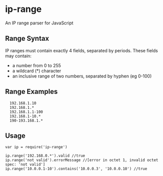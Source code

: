 ip-range
============

An IP range parser for JavaScript

Range Syntax
-------
IP ranges must contain exactly 4 fields, separated by periods. These fields may contain:

 * a number from 0 to 255
 * a wildcard (\*) character
 * an inclusive range of two numbers, separated by hyphen (eg 0-100)

Range Examples
---------

      192.168.1.10
      192.168.1.*
      192.168.1.1-100
      192.168.1-10.*
      190-193.168.1.*


Usage
--------

    var ip = require('ip-range')

    ip.range('192.168.0.*').valid //true
    ip.range('not valid').errorMessage //[error in octet 1, invalid octet spec: 'not valid']
    ip.range('10.0.0.1-10').contains('10.0.0.3', '10.0.0.10') //true
  
